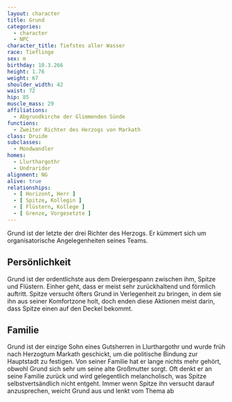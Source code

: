 ```yaml
---
layout: character
title: Grund
categories:
  - character
  - NPC
character_title: Tiefstes aller Wasser
race: Tieflinge
sex: m
birthday: 10.3.266
height: 1.76
weight: 67
shoulder_width: 42
waist: 72
hip: 85
muscle_mass: 29
affiliations:
  - Abgrundkirche der Glimmenden Sünde
functions:
  - Zweiter Richter des Herzogs von Markath
class: Druide
subclasses:
  - Mondwandler
homes:
  - Llurthargothr
  - Undraridor
alignment: NG
alive: true
relationships:
  - [ Horizont, Herr ]
  - [ Spitze, Kollegin ]
  - [ Flüstern, Kollege ]
  - [ Grenze, Vorgesetzte ]
---
```


Grund ist der letzte der drei Richter des Herzogs. Er kümmert sich um organisatorische Angelegenheiten seines Teams.

<!--more-->

## Persönlichkeit

Grund ist der ordentlichste aus dem Dreiergespann zwischen ihm, Spitze und Flüstern. Einher geht, dass er meist sehr
zurückhaltend und förmlich auftritt. Spitze versucht öfters Grund in Verlegenheit zu bringen, in dem sie ihn aus seiner
Komfortzone holt, doch enden diese Aktionen meist darin, dass Spitze einen auf den Deckel bekommt.

## Familie

Grund ist der einzige Sohn eines Gutsherren in Llurthargothr und wurde früh nach Herzogtum Markath geschickt, um die
politische Bindung zur Hauptstadt zu festigen. Von seiner Familie hat er lange nichts mehr gehört, obwohl Grund sich
sehr um seine alte Großmutter sorgt. Oft denkt er an seine Familie zurück und wird gelegentlich melancholisch, was
Spitze selbstvertsändlich nicht entgeht. Immer wenn Spitze ihn versucht darauf anzusprechen, weicht Grund aus und lenkt
vom Thema ab